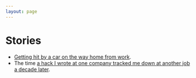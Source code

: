 ```yaml
---
layout: page
---
```


# Stories

* [Getting hit by a car on the way home from work](/post/2024/the-crash/).
* The time [a hack I wrote at one company tracked me down at another job a decade later](/post/2022/facepalm/).

